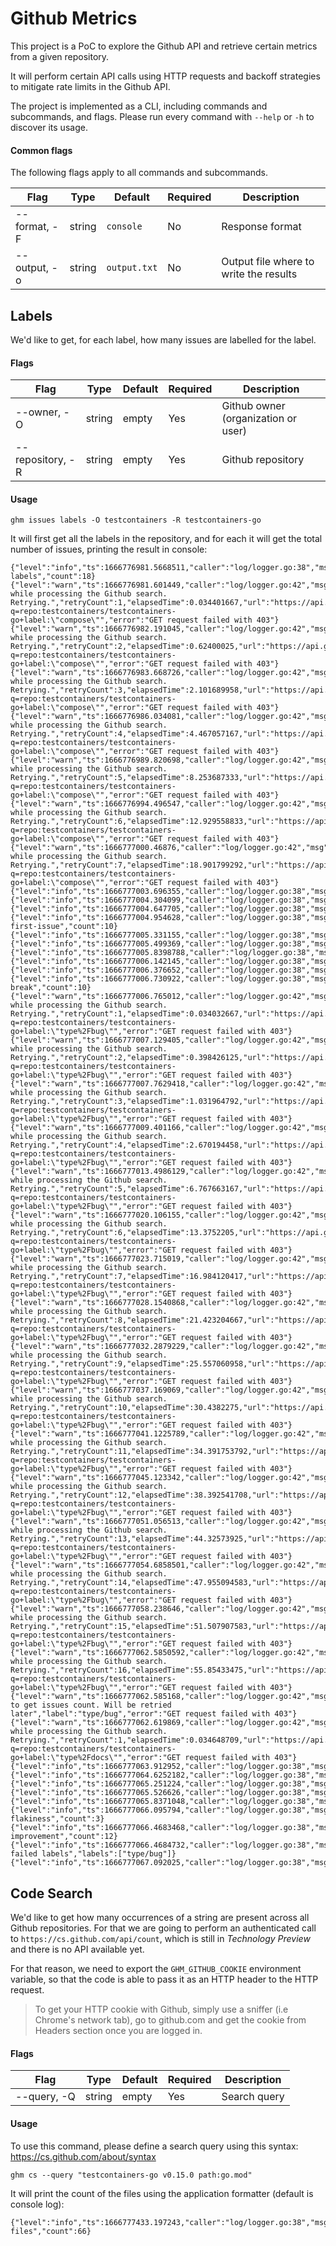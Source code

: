 # Github Metrics

This project is a PoC to explore the Github API and retrieve certain metrics from a given repository.

It will perform certain API calls using HTTP requests and backoff strategies to mitigate rate limits in the Github API.

The project is implemented as a CLI, including commands and subcommands, and flags. Please run every command with `--help` or `-h` to discover its usage.

#### Common flags

The following flags apply to all commands and subcommands.

| Flag | Type | Default | Required | Description |
| ---- | ---- | ------- | -------- | ----------- |
| --format, -F | string | `console` | No | Response format |
| --output, -o | string | `output.txt` | No | Output file where to write the results |

## Labels

We'd like to get, for each label, how many issues are labelled for the label.

#### Flags

| Flag | Type | Default | Required | Description |
| ---- | ---- | ------- | -------- | ----------- |
| --owner, -O | string | empty | Yes | Github owner (organization or user) |
| --repository, -R | string | empty | Yes | Github repository |

#### Usage

```shell
ghm issues labels -O testcontainers -R testcontainers-go
```

It will first get all the labels in the repository, and for each it will get the total number of issues, printing the result in console:

```
{"level":"info","ts":1666776981.5668511,"caller":"log/logger.go:38","msg":"Processing labels","count":18}
{"level":"warn","ts":1666776981.601449,"caller":"log/logger.go:42","msg":"error while processing the Github search. Retrying.","retryCount":1,"elapsedTime":0.034401667,"url":"https://api.github.com/search/issues?q=repo:testcontainers/testcontainers-go+label:\"compose\"","error":"GET request failed with 403"}
{"level":"warn","ts":1666776982.191045,"caller":"log/logger.go:42","msg":"error while processing the Github search. Retrying.","retryCount":2,"elapsedTime":0.62400025,"url":"https://api.github.com/search/issues?q=repo:testcontainers/testcontainers-go+label:\"compose\"","error":"GET request failed with 403"}
{"level":"warn","ts":1666776983.668726,"caller":"log/logger.go:42","msg":"error while processing the Github search. Retrying.","retryCount":3,"elapsedTime":2.101689958,"url":"https://api.github.com/search/issues?q=repo:testcontainers/testcontainers-go+label:\"compose\"","error":"GET request failed with 403"}
{"level":"warn","ts":1666776986.034081,"caller":"log/logger.go:42","msg":"error while processing the Github search. Retrying.","retryCount":4,"elapsedTime":4.467057167,"url":"https://api.github.com/search/issues?q=repo:testcontainers/testcontainers-go+label:\"compose\"","error":"GET request failed with 403"}
{"level":"warn","ts":1666776989.820698,"caller":"log/logger.go:42","msg":"error while processing the Github search. Retrying.","retryCount":5,"elapsedTime":8.253687333,"url":"https://api.github.com/search/issues?q=repo:testcontainers/testcontainers-go+label:\"compose\"","error":"GET request failed with 403"}
{"level":"warn","ts":1666776994.496547,"caller":"log/logger.go:42","msg":"error while processing the Github search. Retrying.","retryCount":6,"elapsedTime":12.929558833,"url":"https://api.github.com/search/issues?q=repo:testcontainers/testcontainers-go+label:\"compose\"","error":"GET request failed with 403"}
{"level":"warn","ts":1666777000.46876,"caller":"log/logger.go:42","msg":"error while processing the Github search. Retrying.","retryCount":7,"elapsedTime":18.901799292,"url":"https://api.github.com/search/issues?q=repo:testcontainers/testcontainers-go+label:\"compose\"","error":"GET request failed with 403"}
{"level":"info","ts":1666777003.696355,"caller":"log/logger.go:38","msg":"compose","count":12}
{"level":"info","ts":1666777004.304099,"caller":"log/logger.go:38","msg":"dependencies","count":99}
{"level":"info","ts":1666777004.647705,"caller":"log/logger.go:38","msg":"go","count":10}
{"level":"info","ts":1666777004.954628,"caller":"log/logger.go:38","msg":"good-first-issue","count":10}
{"level":"info","ts":1666777005.331155,"caller":"log/logger.go:38","msg":"hacktoberfest","count":15}
{"level":"info","ts":1666777005.499369,"caller":"log/logger.go:38","msg":"os/mac","count":0}
{"level":"info","ts":1666777005.8398788,"caller":"log/logger.go:38","msg":"os/windows","count":2}
{"level":"info","ts":1666777006.142145,"caller":"log/logger.go:38","msg":"podman","count":7}
{"level":"info","ts":1666777006.376652,"caller":"log/logger.go:38","msg":"python","count":1}
{"level":"info","ts":1666777006.730922,"caller":"log/logger.go:38","msg":"type/bc-break","count":10}
{"level":"warn","ts":1666777006.765012,"caller":"log/logger.go:42","msg":"error while processing the Github search. Retrying.","retryCount":1,"elapsedTime":0.034032667,"url":"https://api.github.com/search/issues?q=repo:testcontainers/testcontainers-go+label:\"type%2Fbug\"","error":"GET request failed with 403"}
{"level":"warn","ts":1666777007.129405,"caller":"log/logger.go:42","msg":"error while processing the Github search. Retrying.","retryCount":2,"elapsedTime":0.398426125,"url":"https://api.github.com/search/issues?q=repo:testcontainers/testcontainers-go+label:\"type%2Fbug\"","error":"GET request failed with 403"}
{"level":"warn","ts":1666777007.7629418,"caller":"log/logger.go:42","msg":"error while processing the Github search. Retrying.","retryCount":3,"elapsedTime":1.031964792,"url":"https://api.github.com/search/issues?q=repo:testcontainers/testcontainers-go+label:\"type%2Fbug\"","error":"GET request failed with 403"}
{"level":"warn","ts":1666777009.401166,"caller":"log/logger.go:42","msg":"error while processing the Github search. Retrying.","retryCount":4,"elapsedTime":2.670194458,"url":"https://api.github.com/search/issues?q=repo:testcontainers/testcontainers-go+label:\"type%2Fbug\"","error":"GET request failed with 403"}
{"level":"warn","ts":1666777013.4986129,"caller":"log/logger.go:42","msg":"error while processing the Github search. Retrying.","retryCount":5,"elapsedTime":6.767663167,"url":"https://api.github.com/search/issues?q=repo:testcontainers/testcontainers-go+label:\"type%2Fbug\"","error":"GET request failed with 403"}
{"level":"warn","ts":1666777020.106155,"caller":"log/logger.go:42","msg":"error while processing the Github search. Retrying.","retryCount":6,"elapsedTime":13.3752205,"url":"https://api.github.com/search/issues?q=repo:testcontainers/testcontainers-go+label:\"type%2Fbug\"","error":"GET request failed with 403"}
{"level":"warn","ts":1666777023.715019,"caller":"log/logger.go:42","msg":"error while processing the Github search. Retrying.","retryCount":7,"elapsedTime":16.984120417,"url":"https://api.github.com/search/issues?q=repo:testcontainers/testcontainers-go+label:\"type%2Fbug\"","error":"GET request failed with 403"}
{"level":"warn","ts":1666777028.1540868,"caller":"log/logger.go:42","msg":"error while processing the Github search. Retrying.","retryCount":8,"elapsedTime":21.423204667,"url":"https://api.github.com/search/issues?q=repo:testcontainers/testcontainers-go+label:\"type%2Fbug\"","error":"GET request failed with 403"}
{"level":"warn","ts":1666777032.2879229,"caller":"log/logger.go:42","msg":"error while processing the Github search. Retrying.","retryCount":9,"elapsedTime":25.557060958,"url":"https://api.github.com/search/issues?q=repo:testcontainers/testcontainers-go+label:\"type%2Fbug\"","error":"GET request failed with 403"}
{"level":"warn","ts":1666777037.169069,"caller":"log/logger.go:42","msg":"error while processing the Github search. Retrying.","retryCount":10,"elapsedTime":30.4382275,"url":"https://api.github.com/search/issues?q=repo:testcontainers/testcontainers-go+label:\"type%2Fbug\"","error":"GET request failed with 403"}
{"level":"warn","ts":1666777041.1225789,"caller":"log/logger.go:42","msg":"error while processing the Github search. Retrying.","retryCount":11,"elapsedTime":34.391753792,"url":"https://api.github.com/search/issues?q=repo:testcontainers/testcontainers-go+label:\"type%2Fbug\"","error":"GET request failed with 403"}
{"level":"warn","ts":1666777045.123342,"caller":"log/logger.go:42","msg":"error while processing the Github search. Retrying.","retryCount":12,"elapsedTime":38.392541708,"url":"https://api.github.com/search/issues?q=repo:testcontainers/testcontainers-go+label:\"type%2Fbug\"","error":"GET request failed with 403"}
{"level":"warn","ts":1666777051.056513,"caller":"log/logger.go:42","msg":"error while processing the Github search. Retrying.","retryCount":13,"elapsedTime":44.32573925,"url":"https://api.github.com/search/issues?q=repo:testcontainers/testcontainers-go+label:\"type%2Fbug\"","error":"GET request failed with 403"}
{"level":"warn","ts":1666777054.6858501,"caller":"log/logger.go:42","msg":"error while processing the Github search. Retrying.","retryCount":14,"elapsedTime":47.955094583,"url":"https://api.github.com/search/issues?q=repo:testcontainers/testcontainers-go+label:\"type%2Fbug\"","error":"GET request failed with 403"}
{"level":"warn","ts":1666777058.238646,"caller":"log/logger.go:42","msg":"error while processing the Github search. Retrying.","retryCount":15,"elapsedTime":51.507907583,"url":"https://api.github.com/search/issues?q=repo:testcontainers/testcontainers-go+label:\"type%2Fbug\"","error":"GET request failed with 403"}
{"level":"warn","ts":1666777062.5850592,"caller":"log/logger.go:42","msg":"error while processing the Github search. Retrying.","retryCount":16,"elapsedTime":55.85433475,"url":"https://api.github.com/search/issues?q=repo:testcontainers/testcontainers-go+label:\"type%2Fbug\"","error":"GET request failed with 403"}
{"level":"warn","ts":1666777062.585168,"caller":"log/logger.go:42","msg":"failed to get issues count. Will be retried later","label":"type/bug","error":"GET request failed with 403"}
{"level":"warn","ts":1666777062.619869,"caller":"log/logger.go:42","msg":"error while processing the Github search. Retrying.","retryCount":1,"elapsedTime":0.034648709,"url":"https://api.github.com/search/issues?q=repo:testcontainers/testcontainers-go+label:\"type%2Fdocs\"","error":"GET request failed with 403"}
{"level":"info","ts":1666777063.912952,"caller":"log/logger.go:38","msg":"type/docs","count":36}
{"level":"info","ts":1666777064.6252182,"caller":"log/logger.go:38","msg":"type/feature","count":62}
{"level":"info","ts":1666777065.251224,"caller":"log/logger.go:38","msg":"type/housekeeping","count":46}
{"level":"info","ts":1666777065.526626,"caller":"log/logger.go:38","msg":"type/question","count":6}
{"level":"info","ts":1666777065.8371048,"caller":"log/logger.go:38","msg":"type/security","count":5}
{"level":"info","ts":1666777066.095794,"caller":"log/logger.go:38","msg":"type/test-flakiness","count":3}
{"level":"info","ts":1666777066.4683468,"caller":"log/logger.go:38","msg":"type/test-improvement","count":12}
{"level":"info","ts":1666777066.4684732,"caller":"log/logger.go:38","msg":"Retrying failed labels","labels":["type/bug"]}
{"level":"info","ts":1666777067.092025,"caller":"log/logger.go:38","msg":"type/bug","count":39}
```

## Code Search

We'd like to get how many occurrences of a string are present across all Github repositories. For that we are going to perform an authenticated call to `https://cs.github.com/api/count`, which is still in _Technology Preview_ and there is no API available yet.

For that reason, we need to export the `GHM_GITHUB_COOKIE` environment variable, so that the code is able to pass it as an HTTP header to the HTTP request.

> To get your HTTP cookie with Github, simply use a sniffer (i.e Chrome's network tab), go to github.com and get the cookie from Headers section once you are logged in.

#### Flags

| Flag | Type | Default | Required | Description |
| ---- | ---- | ------- | -------- | ----------- |
| --query, -Q | string | empty | Yes | Search query |

#### Usage

To use this command, please define a search query using this syntax: https://cs.github.com/about/syntax 

```shell
ghm cs --query "testcontainers-go v0.15.0 path:go.mod"
```

It will print the count of the files using the application formatter (default is console log):

```
{"level":"info","ts":1666777433.197243,"caller":"log/logger.go:38","msg":"Total files","count":66}
```
